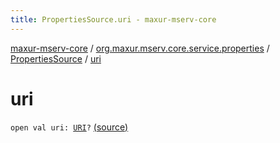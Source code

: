 ```yaml
---
title: PropertiesSource.uri - maxur-mserv-core
---
```


[maxur-mserv-core](../../index.html) / [org.maxur.mserv.core.service.properties](../index.html) / [PropertiesSource](index.html) / [uri](.)

# uri

`open val uri: `[`URI`](http://docs.oracle.com/javase/8/docs/api/java/net/URI.html)`?` [(source)](https://github.com/myunusov/maxur-mserv/tree/master/maxur-mserv-core/src/main/kotlin/org/maxur/mserv/core/service/properties/PropertiesSource.kt#L18)